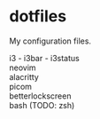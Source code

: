 # dotfiles
My configuration files.

i3 - i3bar - i3status\
neovim\
alacritty\
picom\
betterlockscreen\
bash (TODO: zsh)
